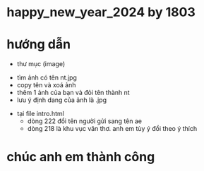 # happy_new_year_2024 by 1803
# hướng dẫn
+ thư mục (image)
 - tìm ảnh có tên nt.jpg
 - copy tên và xoá ảnh
 - thêm 1 ảnh của bạn và đỏi tên thành nt
 - lưu ý định dang của ảnh là .jpg
+ tại file intro.html
  - dòng 222 đổi tên người gửi sang tên ae
  - dòng 218 là khu vục văn thơ. anh em        tùy ý đổi theo ý thích
# chúc anh em thành công 
